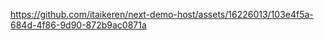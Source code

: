 

https://github.com/itaikeren/next-demo-host/assets/16226013/103e4f5a-684d-4f86-9d90-872b9ac0871a

